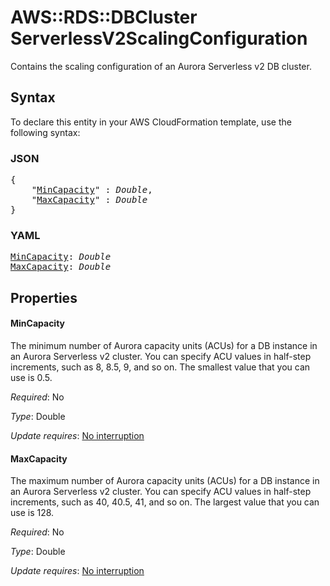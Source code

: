# AWS::RDS::DBCluster ServerlessV2ScalingConfiguration

Contains the scaling configuration of an Aurora Serverless v2 DB cluster.

## Syntax

To declare this entity in your AWS CloudFormation template, use the following syntax:

### JSON

<pre>
{
    "<a href="#mincapacity" title="MinCapacity">MinCapacity</a>" : <i>Double</i>,
    "<a href="#maxcapacity" title="MaxCapacity">MaxCapacity</a>" : <i>Double</i>
}
</pre>

### YAML

<pre>
<a href="#mincapacity" title="MinCapacity">MinCapacity</a>: <i>Double</i>
<a href="#maxcapacity" title="MaxCapacity">MaxCapacity</a>: <i>Double</i>
</pre>

## Properties

#### MinCapacity

The minimum number of Aurora capacity units (ACUs) for a DB instance in an Aurora Serverless v2 cluster. You can specify ACU values in half-step increments, such as 8, 8.5, 9, and so on. The smallest value that you can use is 0.5.

_Required_: No

_Type_: Double

_Update requires_: [No interruption](https://docs.aws.amazon.com/AWSCloudFormation/latest/UserGuide/using-cfn-updating-stacks-update-behaviors.html#update-no-interrupt)

#### MaxCapacity

The maximum number of Aurora capacity units (ACUs) for a DB instance in an Aurora Serverless v2 cluster. You can specify ACU values in half-step increments, such as 40, 40.5, 41, and so on. The largest value that you can use is 128.

_Required_: No

_Type_: Double

_Update requires_: [No interruption](https://docs.aws.amazon.com/AWSCloudFormation/latest/UserGuide/using-cfn-updating-stacks-update-behaviors.html#update-no-interrupt)

